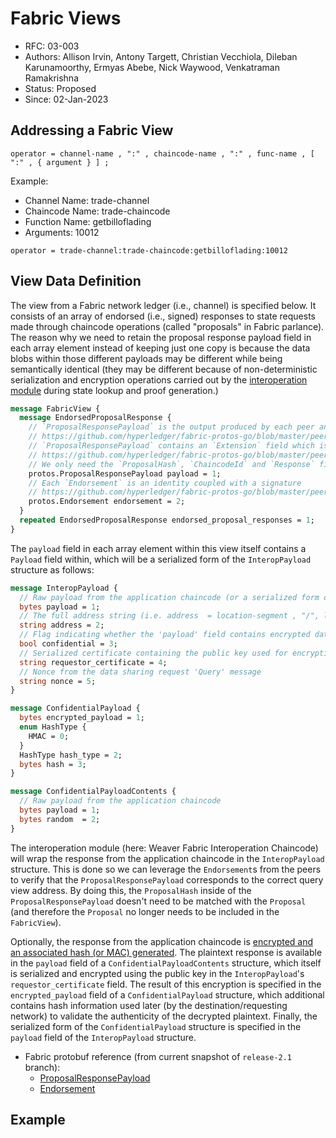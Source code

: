 <!--
 Copyright IBM Corp. All Rights Reserved.

 SPDX-License-Identifier: CC-BY-4.0
 -->
# Fabric Views

- RFC: 03-003
- Authors: Allison Irvin, Antony Targett, Christian Vecchiola, Dileban Karunamoorthy, Ermyas Abebe, Nick Waywood, Venkatraman Ramakrishna
- Status: Proposed
- Since: 02-Jan-2023

## Addressing a Fabric View

```
operator = channel-name , ":" , chaincode-name , ":" , func-name , [ ":" , { argument } ] ;
```

Example:

- Channel Name: trade-channel
- Chaincode Name: trade-chaincode
- Function Name: getbilloflading
- Arguments: 10012

```
operator = trade-channel:trade-chaincode:getbilloflading:10012
```

## View Data Definition

The view from a Fabric network ledger (i.e., channel) is specified below. It consists of an array of endorsed (i.e., signed) responses to state requests made through chaincode operations (called "proposals" in Fabric parlance). The reason why we need to retain the proposal response payload field in each array element instead of keeping just one copy is because the data blobs within those different payloads may be different while being semantically identical (they may be different because of non-deterministic serialization and encryption operations carried out by the [interoperation module](../../models/infrastructure/interoperation-modules.md) during state lookup and proof generation.)

```protobuf
message FabricView {
  message EndorsedProposalResponse {
    // `ProposalResponsePayload` is the output produced by each peer and signed as a serialized blob
    // https://github.com/hyperledger/fabric-protos-go/blob/master/peer/proposal_response.pb.go#L176
    // `ProposalResponsePayload` contains an `Extension` field which is of type `ChaincodeAction`
    // https://github.com/hyperledger/fabric-protos-go/blob/master/peer/proposal.pb.go#L280
    // We only need the `ProposalHash`, `ChaincodeId` and `Response` fields.
    protos.ProposalResponsePayload payload = 1;
    // Each `Endorsement` is an identity coupled with a signature
    // https://github.com/hyperledger/fabric-protos-go/blob/master/peer/proposal_response.pb.go#L242
    protos.Endorsement endorsement = 2;
  }
  repeated EndorsedProposalResponse endorsed_proposal_responses = 1;
}
```

The `payload` field in each array element within this view itself contains a `Payload` field within, which will be a serialized form of the `InteropPayload` structure as follows:

```protobuf
message InteropPayload {
  // Raw payload from the application chaincode (or a serialized form of 'ConfidentialPayload' if encrypted)
  bytes payload = 1;
  // The full address string (i.e. address  = location-segment , "/", ledger-segment "/" , view-segment)
  string address = 2;
  // Flag indicating whether the 'payload' field contains encrypted data
  bool confidential = 3;
  // Serialized certificate containing the public key used for encryption (blank if 'confidential' is set to false)
  string requestor_certificate = 4;
  // Nonce from the data sharing request 'Query' message
  string nonce = 5;
}

message ConfidentialPayload {
  bytes encrypted_payload = 1;
  enum HashType {
    HMAC = 0;
  }
  HashType hash_type = 2;
  bytes hash = 3;
}

message ConfidentialPayloadContents {
  // Raw payload from the application chaincode
  bytes payload = 1;
  bytes random  = 2;
}
```

The interoperation module (here: Weaver Fabric Interoperation Chaincode) will wrap the response from the application chaincode in the `InteropPayload` structure. This is done so we can leverage the `Endorsement`s from the peers to verify that the `ProposalResponsePayload` corresponds to the correct query view address. By doing this, the `ProposalHash` inside of the `ProposalResponsePayload` doesn't need to be matched with the `Proposal` (and therefore the `Proposal` no longer needs to be included in the `FabricView`).

Optionally, the response from the application chaincode is [encrypted and an associated hash (or MAC) generated](../../models/security/confidentiality.md). The plaintext response is available in the `payload` field of a `ConfidentialPayloadContents` structure, which itself is serialized and encrypted using the public key in the `InteropPayload`'s `requestor_certificate` field. The result of this encryption is specified in the `encrypted_payload` field of a `ConfidentialPayload` structure, which additional contains hash information used later (by the destination/requesting network) to validate the authenticity of the decrypted plaintext. Finally, the serialized form of the `ConfidentialPayload` structure is specified in the `payload` field of the `InteropPayload` structure.

- Fabric protobuf reference (from current snapshot of `release-2.1` branch):
  * [ProposalResponsePayload](https://github.com/hyperledger/fabric-protos/blob/release-2.1/peer/proposal_response.proto#L61)
  * [Endorsement](https://github.com/hyperledger/fabric-protos/blob/release-2.1/peer/proposal_response.proto#L86)

## Example
